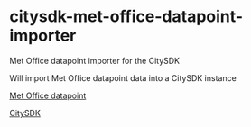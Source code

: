 citysdk-met-office-datapoint-importer
=====================================

Met Office datapoint importer for the CitySDK

Will import Met Office datapoint data into a CitySDK instance


[Met Office
datapoint](http://www.metoffice.gov.uk/datapoint/product/uk-3hourly-site-specific-forecast/detailed-documentation)

[CitySDK](http://dev.citysdk.waag.org/about)

